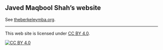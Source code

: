## Javed Maqbool Shah&rsquo;s website

See [theberkeleymba.org](https://theberkeleymba.org).

---

This web site is licensed under
[CC BY 4.0](https://creativecommons.org/licenses/by/4.0/).

[![CC BY 4.0](https://licensebuttons.net/l/by/4.0/88x31.png)](https://creativecommons.org/licenses/by/4.0/)
